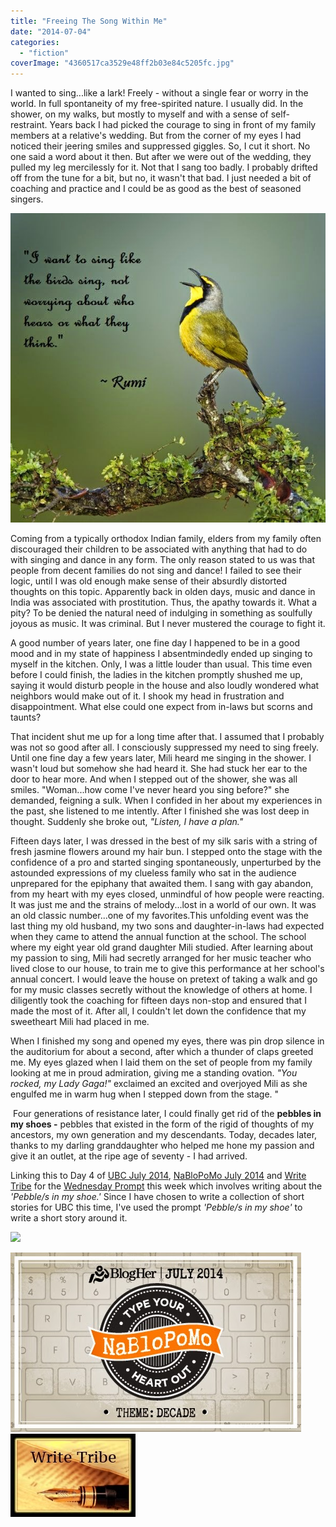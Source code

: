 ```yaml
---
title: "Freeing The Song Within Me"
date: "2014-07-04"
categories: 
  - "fiction"
coverImage: "4360517ca3529e48ff2b03e84c5205fc.jpg"
---
```


I wanted to sing...like a lark! Freely - without a single fear or worry in the world. In full spontaneity of my free-spirited nature. I usually did. In the shower, on my walks, but mostly to myself and with a sense of self-restraint. Years back I had picked the courage to sing in front of my family members at a relative's wedding. But from the corner of my eyes I had noticed their jeering smiles and suppressed giggles. So, I cut it short. No one said a word about it then. But after we were out of the wedding, they pulled my leg mercilessly for it. Not that I sang too badly. I probably drifted off from the tune for a bit, but no, it wasn't that bad. I just needed a bit of coaching and practice and I could be as good as the best of seasoned singers.

[![](images/4360517ca3529e48ff2b03e84c5205fc.jpg)](http://ifsbutsandsetcs.com/wp-content/uploads/2014/07/4360517ca3529e48ff2b03e84c5205fc.jpg)

Coming from a typically orthodox Indian family, elders from my family often discouraged their children to be associated with anything that had to do with singing and dance in any form. The only reason stated to us was that people from decent families do not sing and dance! I failed to see their logic, until I was old enough make sense of their absurdly distorted thoughts on this topic. Apparently back in olden days, music and dance in India was associated with prostitution. Thus, the apathy towards it. What a pity? To be denied the natural need of indulging in something as soulfully joyous as music. It was criminal. But I never mustered the courage to fight it.

A good number of years later, one fine day I happened to be in a good mood and in my state of happiness I absentmindedly ended up singing to myself in the kitchen. Only, I was a little louder than usual. This time even before I could finish, the ladies in the kitchen promptly shushed me up, saying it would disturb people in the house and also loudly wondered what neighbors would make out of it. I shook my head in frustration and disappointment. What else could one expect from in-laws but scorns and taunts?

That incident shut me up for a long time after that. I assumed that I probably was not so good after all. I consciously suppressed my need to sing freely. Until one fine day a few years later, Mili heard me singing in the shower. I wasn't loud but somehow she had heard it. She had stuck her ear to the door to hear more. And when I stepped out of the shower, she was all smiles. "Woman...how come I've never heard you sing before?" she demanded, feigning a sulk. When I confided in her about my experiences in the past, she listened to me intently. After I finished she was lost deep in thought. Suddenly she broke out, _"Listen, I have a plan."_ 

Fifteen days later, I was dressed in the best of my silk saris with a string of fresh jasmine flowers around my hair bun. I stepped onto the stage with the confidence of a pro and started singing spontaneously, unperturbed by the astounded expressions of my clueless family who sat in the audience unprepared for the epiphany that awaited them. I sang with gay abandon, from my heart with my eyes closed, unmindful of how people were reacting. It was just me and the strains of melody...lost in a world of our own. It was an old classic number...one of my favorites.This unfolding event was the last thing my old husband, my two sons and daughter-in-laws had expected when they came to attend the annual function at the school. The school where my eight year old grand daughter Mili studied. After learning about my passion to sing, Mili had secretly arranged for her music teacher who lived close to our house, to train me to give this performance at her school's annual concert. I would leave the house on pretext of taking a walk and go for my music classes secretly without the knowledge of others at home. I diligently took the coaching for fifteen days non-stop and ensured that I made the most of it. After all, I couldn't let down the confidence that my sweetheart Mili had placed in me.

When I finished my song and opened my eyes, there was pin drop silence in the auditorium for about a second, after which a thunder of claps greeted me. My eyes glazed when I laid them on the set of people from my family looking at me in proud admiration, giving me a standing ovation. _"You rocked, my Lady Gaga!"_ exclaimed an excited and overjoyed Mili as she engulfed me in warm hug when I stepped down from the stage. "

 Four generations of resistance later, I could finally get rid of the **pebbles in my shoes -** pebbles that existed in the form of the rigid of thoughts of my ancestors, my own generation and my descendants. Today, decades later, thanks to my darling granddaughter who helped me hone my passion and give it an outlet, at the ripe age of seventy - I had arrived.

Linking this to Day 4 of [UBC July 2014](http://ultimateblogchallenge.com/), [NaBloPoMo July 2014](http://www.blogher.com/nablopomo-july-2014-blogroll) and [Write Tribe](http://writetribe.com/) for the [Wednesday Prompt](http://writetribe.com/) this week which involves writing about the _'Pebble/s in my shoe.'_ Since I have chosen to write a collection of short stories for UBC this time, I've used the prompt _'Pebble/s in my shoe'_ to write a short story around it.

[![](images/UBC-banner227.png)](http://ifsbutsandsetcs.com/wp-content/uploads/2014/07/UBC-banner227.png)

[![](images/NaBloPoMo_0714_465x287_DECADE_027.jpg)](http://ifsbutsandsetcs.com/wp-content/uploads/2014/07/NaBloPoMo_0714_465x287_DECADE_027.jpg)[![](images/write1.jpg)](http://ifsbutsandsetcs.com/wp-content/uploads/2014/07/write1.jpg)
